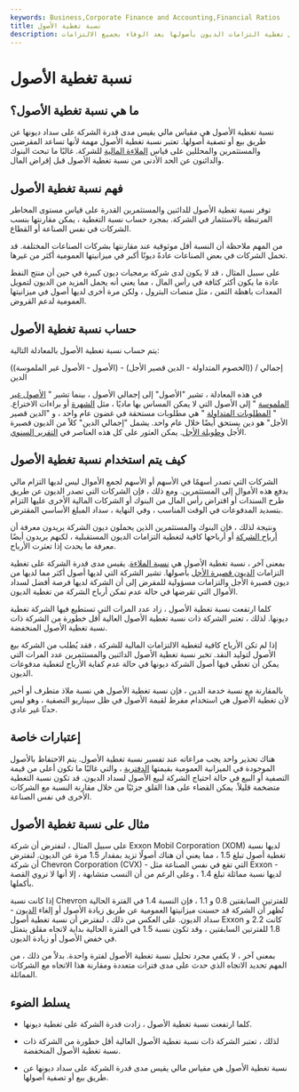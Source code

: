 ```yaml
---
keywords: Business,Corporate Finance and Accounting,Financial Ratios
title: نسبة تغطية الأصول
description: تحدد نسبة تغطية الأصول قدرة الشركة على تغطية التزامات الديون بأصولها بعد الوفاء بجميع الالتزامات.
---
```


# نسبة تغطية الأصول
## ما هي نسبة تغطية الأصول؟

نسبة تغطية الأصول هي مقياس مالي يقيس مدى قدرة الشركة على سداد ديونها عن طريق بيع أو تصفية أصولها. تعتبر نسبة تغطية الأصول مهمة لأنها تساعد المقرضين والمستثمرين والمحللين على قياس [الملاءة المالية](/solvency) للشركة. غالبًا ما تبحث البنوك والدائنون عن الحد الأدنى من نسبة تغطية الأصول قبل إقراض المال.

## فهم نسبة تغطية الأصول

توفر نسبة تغطية الأصول للدائنين والمستثمرين القدرة على قياس مستوى المخاطر المرتبطة بالاستثمار في الشركة. بمجرد حساب نسبة التغطية ، يمكن مقارنتها بنسب الشركات في نفس الصناعة أو القطاع.

من المهم ملاحظة أن النسبة أقل موثوقية عند مقارنتها بشركات الصناعات المختلفة. قد تحمل الشركات في بعض الصناعات عادةً ديونًا أكبر في ميزانيتها العمومية أكثر من غيرها.

على سبيل المثال ، قد لا يكون لدى شركة برمجيات ديون كبيرة في حين أن منتج النفط عادة ما يكون أكثر كثافة في رأس المال ، مما يعني أنه يحمل المزيد من الديون لتمويل المعدات باهظة الثمن ، مثل منصات البترول ، ولكن مرة أخرى لديها أصول في ميزانيتها العمومية لدعم القروض.

## حساب نسبة تغطية الأصول

يتم حساب نسبة تغطية الأصول بالمعادلة التالية:

((الأصول - الأصول غير الملموسة) - (الخصوم المتداولة - الدين قصير الأجل)) / إجمالي الدين

في هذه المعادلة ، تشير "الأصول" إلى إجمالي الأصول ، بينما تشير " [الأصول غير الملموسة](/intangibleasset) " إلى الأصول التي لا يمكن المساس بها ماديًا ، مثل [الشهرة](/goodwill) أو براءات الاختراع. " [المطلوبات المتداولة](/currentliabilities) " هي مطلوبات مستحقة في غضون عام واحد ، و "الدين قصير الأجل" هو دين يستحق أيضًا خلال عام واحد. يشمل "إجمالي الدين" كلاً من الديون قصيرة الأجل [وطويلة الأجل](/longtermdebt). يمكن العثور على كل هذه العناصر في [التقرير السنوي](/annualreport).

## كيف يتم استخدام نسبة تغطية الأصول

الشركات التي تصدر أسهمًا في الأسهم أو الأسهم لجمع الأموال ليس لديها التزام مالي بدفع هذه الأموال إلى المستثمرين. ومع ذلك ، فإن الشركات التي تصدر الديون عن طريق طرح السندات أو اقتراض رأس المال من البنوك أو الشركات المالية الأخرى عليها التزام بتسديد المدفوعات في الوقت المناسب ، وفي النهاية ، سداد المبلغ الأساسي المقترض.

ونتيجة لذلك ، فإن البنوك والمستثمرين الذين يحملون ديون الشركة يريدون معرفة أن [أرباح الشركة](/earnings) أو أرباحها كافية لتغطية التزامات الديون المستقبلية ، لكنهم يريدون أيضًا معرفة ما يحدث إذا تعثرت الأرباح.

بمعنى آخر ، نسبة تغطية الأصول هي [نسبة الملاءة](/solvencyratio). يقيس مدى قدرة الشركة على تغطية التزامات [الديون قصيرة الأجل](/shorttermdebt) بأصولها. تشير الشركة التي لديها أصول أكثر مما لديها من ديون قصيرة الأجل والتزامات مسؤولية للمقرض إلى أن الشركة لديها فرصة أفضل لسداد الأموال التي تقرضها في حالة عدم تمكن أرباح الشركة من تغطية الديون.

كلما ارتفعت نسبة تغطية الأصول ، زاد عدد المرات التي تستطيع فيها الشركة تغطية ديونها. لذلك ، تعتبر الشركة ذات نسبة تغطية الأصول العالية أقل خطورة من الشركة ذات نسبة تغطية الأصول المنخفضة.

إذا لم تكن الأرباح كافية لتغطية الالتزامات المالية للشركة ، فقد يُطلب من الشركة بيع الأصول لتوليد النقد. تخبر نسبة تغطية الأصول الدائنين والمستثمرين عدد المرات التي يمكن أن تغطي فيها أصول الشركة ديونها في حالة عدم كفاية الأرباح لتغطية مدفوعات الديون.

بالمقارنة مع نسبة خدمة الدين ، فإن نسبة تغطية الأصول هي نسبة ملاذ متطرف أو أخير لأن تغطية الأصول هي استخدام مفرط لقيمة الأصول في ظل سيناريو التصفية ، وهو ليس حدثًا غير عادي.

## إعتبارات خاصة

هناك تحذير واحد يجب مراعاته عند تفسير نسبة تغطية الأصول. يتم الاحتفاظ بالأصول الموجودة في الميزانية العمومية بقيمتها [الدفترية](/bookvalue) ، والتي غالبًا ما تكون أعلى من قيمة التصفية أو البيع في حالة احتياج الشركة لبيع الأصول لسداد الديون. قد تكون نسبة التغطية متضخمة قليلاً. يمكن القضاء على هذا القلق جزئيًا من خلال مقارنة النسبة مع الشركات الأخرى في نفس الصناعة.

## مثال على نسبة تغطية الأصول

على سبيل المثال ، لنفترض أن شركة Exxon Mobil Corporation (XOM) لديها نسبة تغطية أصول تبلغ 1.5 ، مما يعني أن هناك أصولًا تزيد بمقدار 1.5 مرة عن الديون. لنفترض أن شركة Chevron Corporation (CVX) - التي تقع في نفس الصناعة مثل Exxon - لديها نسبة مماثلة تبلغ 1.4 ، وعلى الرغم من أن النسب متشابهة ، إلا أنها لا تروي القصة بأكملها.

إذا كانت نسبة Chevron للفترتين السابقتين 0.8 و 1.1 ، فإن النسبة 1.4 في الفترة الحالية تُظهر أن الشركة قد حسنت ميزانيتها العمومية عن طريق زيادة الأصول أو إلغاء [الديون](/deleverage) - سداد الديون. على العكس من ذلك ، لنفترض أن نسبة تغطية أصول Exxon كانت 2.2 و 1.8 للفترتين السابقتين ، وقد تكون نسبة 1.5 في الفترة الحالية بداية لاتجاه مقلق يتمثل في خفض الأصول أو زيادة الديون.

بمعنى آخر ، لا يكفي مجرد تحليل نسبة تغطية الأصول لفترة واحدة. بدلاً من ذلك ، من المهم تحديد الاتجاه الذي حدث على مدى فترات متعددة ومقارنة هذا الاتجاه مع الشركات المماثلة.

## يسلط الضوء

- كلما ارتفعت نسبة تغطية الأصول ، زادت قدرة الشركة على تغطية ديونها.

- لذلك ، تعتبر الشركة ذات نسبة تغطية الأصول العالية أقل خطورة من الشركة ذات نسبة تغطية الأصول المنخفضة.

- نسبة تغطية الأصول هي مقياس مالي يقيس مدى قدرة الشركة على سداد ديونها عن طريق بيع أو تصفية أصولها.

